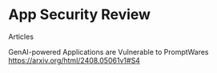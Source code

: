 # App Security Review

Articles

GenAI-powered Applications are Vulnerable to PromptWares\
https://arxiv.org/html/2408.05061v1#S4


